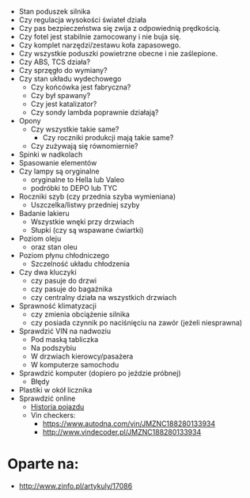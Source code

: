  * Stan poduszek silnika
 * Czy regulacja wysokości świateł działa
 * Czy pas bezpieczeństwa się zwija z odpowiednią prędkością.
 * Czy fotel jest stabilnie zamocowany i nie buja się.
 * Czy komplet narzędzi/zestawu koła zapasowego.
 * Czy wszystkie poduszki powietrzne obecne i nie zaślepione.
 * Czy ABS, TCS działa?
 * Czy sprzęgło do wymiany?
 * Czy stan układu wydechowego
   * Czy końcówka jest fabryczna?
   * Czy był spawany?
   * Czy jest katalizator?
   * Czy sondy lambda poprawnie działają?
 * Opony
	 * Czy wszystkie takie same?
	 	* Czy roczniki produkcji mają takie same?
	 * Czy zużywają się równomiernie?
 * Spinki w nadkolach
 * Spasowanie elementów
 * Czy lampy są oryginalne
	 * oryginalne to Hella lub Valeo
	 * podróbki to DEPO lub TYC
 * Roczniki szyb (czy przednia szyba wymieniana)
 	* Uszczelka/listwy przedniej szyby
 * Badanie lakieru
 	* Wszystkie wnęki przy drzwiach
	* Słupki (czy są wspawane ćwiartki)
 * Poziom oleju
 	* oraz stan oleu
 * Poziom płynu chłodniczego
 	* Szczelność układu chłodzenia
  * Czy dwa kluczyki
 	* czy pasuje do drzwi
	* czy pasuje do bagażnika
	* czy centralny działa na wszystkich drzwiach
 * Sprawność klimatyzacji 
 	* czy zmienia obciążenie silnika
	* czy posiada czynnik po naciśnięciu na zawór (jeżeli niesprawna)
 * Sprawdzić VIN na nadwoziu
 	* Pod maską tabliczka
	* Na podszybiu
	* W drzwiach kierowcy/pasażera
	* W komputerze samochodu
 * Sprawdzić komputer (dopiero po jeździe próbnej)
	 * Błędy
 * Plastiki w okół licznika
 * Sprawdzić online
	* [Historia pojazdu](https://historiapojazdu.gov.pl/)
	* Vin checkers:
		* https://www.autodna.com/vin/JMZNC188280133934
		* http://www.vindecoder.pl/JMZNC188280133934


# Oparte na:
 * http://www.zinfo.pl/artykuly/17086

